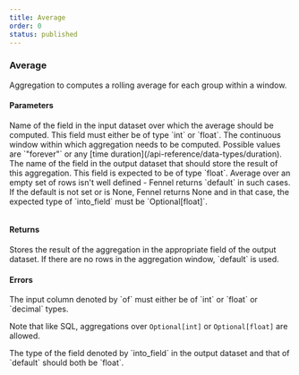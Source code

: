 ```yaml
---
title: Average
order: 0
status: published
---
```

### Average
Aggregation to computes a rolling average for each group within a window. 

#### Parameters
<Expandable title="of" type="str">
Name of the field in the input dataset over which the average should be computed.
This field must either be of type `int` or `float`.
</Expandable>

<Expandable title="window" type="Window">
The continuous window within which aggregation needs to be computed. Possible 
values are `"forever"` or any [time duration](/api-reference/data-types/duration).
</Expandable>

<Expandable title="into_field" type="str">
The name of the field in the output dataset that should store the result of this
aggregation. This field is expected to be of type `float`.
</Expandable>

<Expandable title="default" type="Optional[float]">
Average over an empty set of rows isn't well defined - Fennel returns `default`
in such cases. If the default is not set or is None, Fennel returns None and 
in that case, the expected type of `into_field` must be `Optional[float]`.
</Expandable>

<pre snippet="api-reference/aggregations/avg#basic" status="success" 
    message="Average in rolling window of 1 day & 1 week">
</pre>

#### Returns
<Expandable type="Union[float, Optional[float]]">
Stores the result of the aggregation in the appropriate field of the output 
dataset. If there are no rows in the aggregation window, `default` is used.
</Expandable>


#### Errors
<Expandable title="Average on non int/float/decimal types">
The input column denoted by `of` must either be of `int` or `float` or 
`decimal` types.

Note that like SQL, aggregations over `Optional[int]` or `Optional[float]` 
are allowed.
</Expandable>

<Expandable title="Output and/or default aren't float">
The type of the field denoted by `into_field` in the output dataset and that of
`default` should both be `float`.
</Expandable>

<pre snippet="api-reference/aggregations/avg#incorrect_type" status="error" 
    message="Can not take average over string, only int or float or decimal">
</pre>
<pre snippet="api-reference/aggregations/avg#non_matching_types" status="error" 
    message="Invalid type: ret is int but should be float">
</pre>